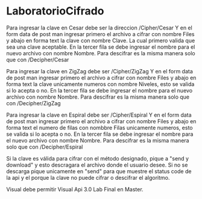 # LaboratorioCifrado
Para ingresar la clave en Cesar debe ser la direccion /Cipher/Cesar
Y en el form data de post man ingresar primero el archivo a cifrar con nombre Files y abajo en forma text la clave con nombre Clave. La cual primero valida que sea una clave aceptable. 
En la tercer fila se debe ingresar el nombre para el nuevo archivo con nombre Nombre.
Para descifrar es la misma manera solo que con /Decipher/Cesar

Para ingresar la clave en ZigZag debe ser /Cipher/ZigZag
Y en el form data de post man ingresar primero el archivo a cifrar con nombre Files y abajo en forma text la clave unicamente numeros con nombre Niveles, esto se valida si lo acepta o no.
En la tercer fila se debe ingresar el nombre para el nuevo archivo con nombre Nombre.
Para descifrar es la misma manera solo que con /Decipher/ZigZag 

Para ingresar la clave en Espiral debe ser /Cipher/Espiral
Y en el form data de post man ingresar primero el archivo a cifrar con nombre Files y abajo en forma text el numero de filas con nombbre Filas unicamente numeros, esto se valida si lo acepta o no.
En la tercer fila se debe ingresar el nombre para el nuevo archivo con nombre Nombre.
Para descifrar es la misma manera solo que con /Decipher/Espiral

Si la clave es válida para cifrar con el método designado, pique a "send y download" y esto descragara el archivo donde el usuario desee. Si no se descarga pique unicamente en "send" para que muestre el status code de la api y el porque la clave no puede cifrar o descifrar el algoritmo.

Visual debe permitir Visual Api 3.0
Lab Final en Master.
